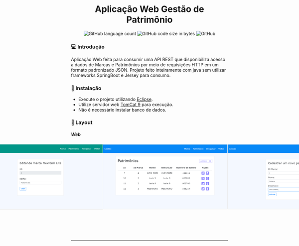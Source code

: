 <h1 align="center">Aplicação Web Gestão de Patrimônio</h1>
<p align="center">
<img alt="GitHub language count" src="https://img.shields.io/github/languages/count/hernanbs/gestao-patrimonio-client?style=flat-square">
<img alt="GitHub code size in bytes" src="https://img.shields.io/github/languages/code-size/hernanbs/gestao-patrimonio-client?color=%2361c83b%3B&style=flat-square">
<img alt="GitHub" src="https://img.shields.io/github/license/hernanbs/gestao-patrimonio-client?color=%236c66f0&style=flat-square">
</p>

### :computer: Introdução
  Aplicação Web feita para consumir uma API REST que disponibiliza acesso a dados de Marcas e Patrimônios por meio de requisições HTTP em um formato padronizado JSON. Projeto feito inteiramente com java sem utilizar frameworks SpringBoot e Jersey para consumo.
  
### :rocket: Instalação
* Execute o projeto utilizando [Eclipse](https://www.eclipse.org/downloads/packages/release/2020-06/r/eclipse-ide-enterprise-java-developers).
* Utilize servidor web [TomCat 9](https://tomcat.apache.org/download-70.cgi) para execução.
* Não é necessário instalar banco de dados.

### :art: Layout

##### Web

<p align="center" style="display: flex; align-items: flex-start; justify-content: center;">
  <img alt="Tela de listar marca" title="Tela de listar marca" src="./assets/marcas-lista.PNG" width="400px">
  <img alt="Tela de adicionar marca" title="Tela de adicionar marca" src="./assets/marca-add.PNG" width="400px">
  <img alt="Tela de editar marca" title="Tela de editar marca" src="./assets/marca-edit.PNG" width="400px">
  <img alt="Tela de listar patrimônio" title="Tela de listar patrimônio" src="./assets/patr-lista.PNG" width="400px">
  <img alt="Tela de adicionar patrimônio" title="Tela de adicionar patrimônio" src="./assets/patr-add.PNG" width="400px">
  <img alt="Tela de editar patrimônio" title="Tela de editar patrimônio" src="./assets/patr-edit.PNG" width="300px">
  <img alt="Tela de pesquisa" title="Tela de pesquisa" src="./assets/pesquisa.PNG" width="400px">
</p>

---
